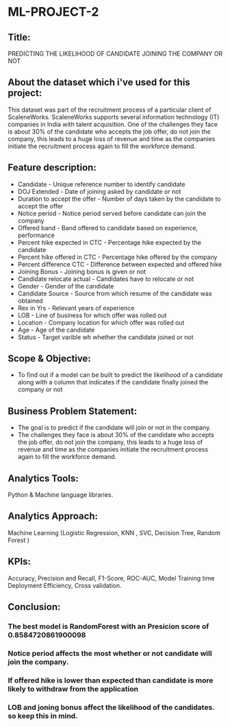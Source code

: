 # ML-PROJECT-2

## Title:

PREDICTING THE LIKELIHOOD OF CANDIDATE JOINING THE COMPANY OR NOT

## About the dataset which i've used for this project:

This dataset was part of the recruitment process of a particular client of ScaleneWorks. ScaleneWorks supports several information technology (IT) companies in India with talent acquisition. One of the challenges they face is about 30% of the candidate who accepts the job offer, do not join the company, this leads to a huge loss of revenue and time as the companies initiate the recruitment process again to fill the workforce demand.

## Feature description:

* Candidate - Unique reference number to identify candidate
* DOJ Extended - Date of joining asked by candidate or not
* Duration to accept the offer - Number of days taken by the candidate to accept the offer
* Notice period - Notice period served before candidate can join the company
* Offered band - Band offered to candidate based on experience, performance
* Percent hike expected in CTC - Percentage hike expected by the candidate
* Percent hike offered in CTC - Percentage hike offered by the company
* Percent difference CTC - Difference between expected and offered hike
* Joining Bonus - Joining bonus is given or not
* Candidate relocate actual - Candidates have to relocate or not
* Gender - Gender of the candidate
* Candidate Source - Source from which resume of the candidate was obtained
* Rex in Yrs - Relevant years of experience
* LOB - Line of business for which offer was rolled out
* Location - Company location for which offer was rolled out
* Age - Age of the candidate
* Status - Target varible wh whether the candidate joined or not

## Scope	&	Objective:
 
* To	find	out	if	a	model	can	be	built	to	predict	the	likelihood	of	a	candidate	along	with	a	column	that	indicates	if	the	candidate	finally	joined	the	company	or	not	

## Business	Problem	Statement:
 
* The goal is to predict if the candidate will join or not in the company.
* The challenges they face is about 30% of the candidate who accepts the job offer, do not join the company, this leads to a huge loss of revenue and time as the companies initiate the recruitment process again to fill the workforce demand.
 
## Analytics	Tools: 
 
Python	&	Machine	language	libraries.	

## Analytics	Approach:	
 
Machine	Learning	(Logistic	Regression,	KNN	,	SVC,	Decision	Tree,	Random	Forest	)	

## KPIs:	

Accuracy,	Precision	and	Recall,	F1-Score,	ROC-AUC,	Model	Training	time	Deployment	Efficiency,	Cross	validation.	
	
## Conclusion: 

### The best model is RandomForest with an Presicion score of  0.8584720861900098
### Notice period affects the most whether or not candidate will join the company.
### If offered hike is lower than expected than candidate is more likely to withdraw from the application
### LOB and joning bonus affect the likelihood of the candidates. so keep this in mind.


